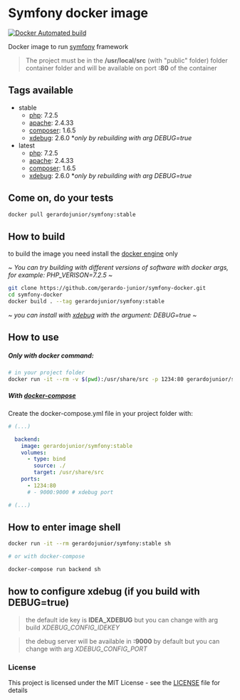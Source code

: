 # Symfony docker image 

[![Docker Automated build](https://img.shields.io/docker/automated/jrottenberg/ffmpeg.svg)](https://hub.docker.com/r/gerardojunior/symfony)

Docker image to run [symfony](https://symfony.com/) framework

> The project must be in the **/usr/local/src** (with "public" folder) folder container folder and will be available on port **:80** of the container

## Tags available

- stable
  - [php](https://php.net): 7.2.5 
  - [apache](https://www.apache.org/): 2.4.33
  - [composer](https://getcomposer.org/): 1.6.5
  - [xdebug](https://xdebug.org/): 2.6.0 **only by rebuilding with arg DEBUG=true*
- latest
  - [php](https://php.net): 7.2.5 
  - [apache](https://www.apache.org/): 2.4.33
  - [composer](https://getcomposer.org/): 1.6.5
  - [xdebug](https://xdebug.org/): 2.6.0 **only by rebuilding with arg DEBUG=true*

## Come on, do your tests

```bash
docker pull gerardojunior/symfony:stable
```
## How to build

to build the image you need install the [docker engine](https://www.docker.com/) only

*~ You can try building with different versions of software with docker args, for example: PHP_VERISON=7.2.5 ~*
```bash
git clone https://github.com/gerardo-junior/symfony-docker.git
cd symfony-docker
docker build . --tag gerardojunior/symfony:stable
```
*~ you can install with [xdebug](https://xdebug.org/) with the argument: DEBUG=true ~*

## How to use

##### Only with docker command:

```bash
# in your project folder
docker run -it --rm -v $(pwd):/usr/share/src -p 1234:80 gerardojunior/symfony:stable [sh command or symfony console]
```
##### With [docker-compose](https://docs.docker.com/compose/)

Create the docker-compose.yml file  in your project folder with:

```yml
# (...)

  backend: 
    image: gerardojunior/symfony:stable
    volumes:
      - type: bind
        source: ./
        target: /usr/share/src
    ports:
      - 1234:80
      # - 9000:9000 # xdebug port

# (...)
```

## How to enter image shell
 
```bash
docker run -it --rm gerardojunior/symfony:stable sh

# or with docker-compose

docker-compose run backend sh
```


## how to configure xdebug (if you build with DEBUG=true)

> the default ide key is **IDEA_XDEBUG** but you can change with arg build *XDEBUG_CONFIG_IDEKEY*

> the debug server will be available in **:9000** by default but you can change with arg *XDEBUG_CONFIG_PORT*

### License  
This project is licensed under the MIT License - see the [LICENSE](LICENSE) file for details
